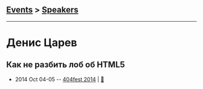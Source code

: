 ## [Events](../README.md) > [Speakers](../speakers.md)
---

# Денис Царев

## Как не разбить лоб об HTML5
- 2014 Oct 04-05 -- [404fest 2014](https://youtu.be/yC86gwzwcog)  | [:notebook:](https://www.slideshare.net/404fest/html5-40019509)  
